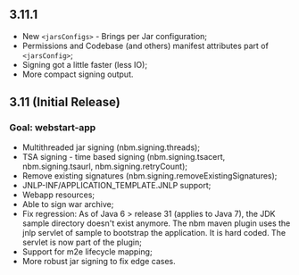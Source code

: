 3.11.1
------

 * New `<jarsConfigs>` - Brings per Jar configuration;
 * Permissions and Codebase (and others) manifest attributes part of `<jarsConfig>`;
 * Signing got a little faster (less IO);
 * More compact signing output.


3.11 (Initial Release)
----

### Goal: webstart-app

  * Multithreaded jar signing (nbm.signing.threads);
  * TSA signing - time based signing (nbm.signing.tsacert, nbm.signing.tsaurl, nbm.signing.retryCount);
  * Remove existing signatures (nbm.signing.removeExistingSignatures);
  * JNLP-INF/APPLICATION_TEMPLATE.JNLP support;
  * Webapp resources;
  * Able to sign war archive;
  * Fix regression: As of Java 6 > release 31 (applies to Java 7), the JDK sample directory doesn't exist anymore. The nbm maven plugin uses the jnlp servlet of sample to bootstrap the application. It is hard coded. The servlet is now part of the plugin;
  * Support for m2e lifecycle mapping;
  * More robust jar signing to fix edge cases.


